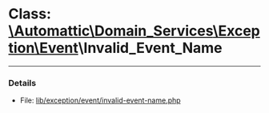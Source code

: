 # Class: [\Automattic](../namespaces/automattic.md)[\Domain_Services](../namespaces/automattic-domain-services.md)[\Exception](../namespaces/automattic-domain-services-exception.md)[\Event](../namespaces/automattic-domain-services-exception-event.md)\Invalid_Event_Name


---

### Details

* File: [lib/exception/event/invalid-event-name.php](../../lib/exception/event/invalid-event-name.php)
